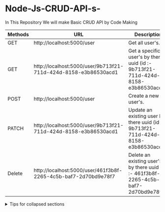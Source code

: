 # Node-Js-CRUD-API-s-
In This Repository We will make Basic CRUD API by Code Making

| Methods  | URL | Description |
| -------------| ------------- | ------------- |
| GET | http://localhost:5000/user |Get all  user's. |
| GET | http://localhost:5000/user/9b713f21-711d-424d-8158-e3b86530acd1 | 	Get a specific user's by there uuid (id :- 9b713f21-711d-424d-8158-e3b86530acd1). |
| POST | http://localhost:5000/user | Create a new user's. |
| PATCH | http://localhost:5000/user/9b713f21-711d-424d-8158-e3b86530acd1 | 	Update an existing user by there uuid (id :- 9b713f21-711d-424d-8158-e3b86530acd1). |
| Delete | http://localhost:5000/user/461f3b8f-2265-4c5b-baf7-2d70bd9e78f7 | Delete an existing user's by there uuid (id :- 461f3b8f-2265-4c5b-baf7-2d70bd9e78f7). |

<details>

<summary>Tips for collapsed sections</summary>

### Quick Start

Clone the repo.



```
https://github.com/zagaris/express-api.git
cd express-api
```

</details>
